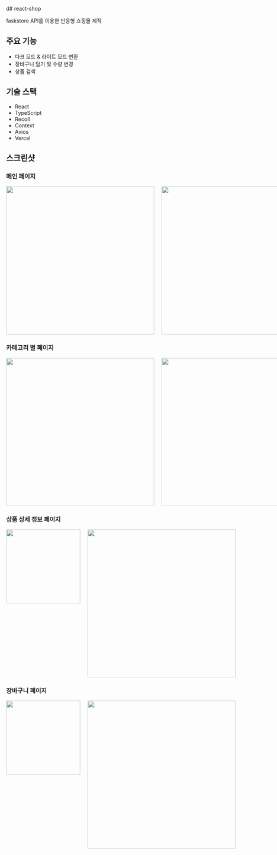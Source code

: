 d# react-shop

faskstore API를 이용한 반응형 쇼핑몰 제작

## 주요 기능

- 다크 모드 & 라이트 모드 변환
- 장바구니 담기 및 수량 변경
- 상품 검색

## 기술 스택

- React
- TypeScript
- Recoil
- Context
- Axios
- Vercel

## 스크린샷

### 메인 페이지

<div style="display:flex; gap: 20px">
  <img src="https://s3.us-west-2.amazonaws.com/secure.notion-static.com/803b4cec-b7d7-417f-bfc8-fc6547050ef2/Untitled.png?X-Amz-Algorithm=AWS4-HMAC-SHA256&X-Amz-Content-Sha256=UNSIGNED-PAYLOAD&X-Amz-Credential=AKIAT73L2G45EIPT3X45%2F20221212%2Fus-west-2%2Fs3%2Faws4_request&X-Amz-Date=20221212T012719Z&X-Amz-Expires=86400&X-Amz-Signature=884568aca85dd66a846c15eca53f36f078734623e5980d8922f4c7c8497c4598&X-Amz-SignedHeaders=host&response-content-disposition=filename%3D%22Untitled.png%22&x-id=GetObject" alt=""  height="400px"/>

  <img src="https://s3.us-west-2.amazonaws.com/secure.notion-static.com/7e3b79cc-3163-44d0-b291-d550896d422e/Untitled.png?X-Amz-Algorithm=AWS4-HMAC-SHA256&X-Amz-Content-Sha256=UNSIGNED-PAYLOAD&X-Amz-Credential=AKIAT73L2G45EIPT3X45%2F20221212%2Fus-west-2%2Fs3%2Faws4_request&X-Amz-Date=20221212T012750Z&X-Amz-Expires=86400&X-Amz-Signature=c494de58f13e6f34026ccea992adb142ce25adde4381b7e164e4a667ed2b240d&X-Amz-SignedHeaders=host&response-content-disposition=filename%3D%22Untitled.png%22&x-id=GetObject" alt=""  height="400px"/>
</div>

### 카테고리 별 페이지

<div style="display:flex; gap: 20px">
  <img src="https://s3.us-west-2.amazonaws.com/secure.notion-static.com/168d92c0-0bcf-45e3-ae23-baf37407245b/Untitled.png?X-Amz-Algorithm=AWS4-HMAC-SHA256&X-Amz-Content-Sha256=UNSIGNED-PAYLOAD&X-Amz-Credential=AKIAT73L2G45EIPT3X45%2F20221212%2Fus-west-2%2Fs3%2Faws4_request&X-Amz-Date=20221212T012909Z&X-Amz-Expires=86400&X-Amz-Signature=ad4ad619b9e9ac7fdc17c48cd283c042e4a1d32dda73e09be421a5cf5484fd18&X-Amz-SignedHeaders=host&response-content-disposition=filename%3D%22Untitled.png%22&x-id=GetObject" alt=""  height="400px"/>

  <img src="https://s3.us-west-2.amazonaws.com/secure.notion-static.com/26717f6f-c28e-421d-89a3-9ef59b39ae2c/Untitled.png?X-Amz-Algorithm=AWS4-HMAC-SHA256&X-Amz-Content-Sha256=UNSIGNED-PAYLOAD&X-Amz-Credential=AKIAT73L2G45EIPT3X45%2F20221212%2Fus-west-2%2Fs3%2Faws4_request&X-Amz-Date=20221212T012926Z&X-Amz-Expires=86400&X-Amz-Signature=3a5c0e0658dc049e0d7353446ad40a259e5bf6feacef27bfbbb2fc51c8a8cea2&X-Amz-SignedHeaders=host&response-content-disposition=filename%3D%22Untitled.png%22&x-id=GetObject" alt=""  height="400px"/>
</div>

### 상품 상세 정보 페이지

<div style="display: flex; gap:20px">
  <img src="https://s3.us-west-2.amazonaws.com/secure.notion-static.com/db1b58a2-e00c-43cb-848f-c0f34781fcf7/Untitled.png?X-Amz-Algorithm=AWS4-HMAC-SHA256&X-Amz-Content-Sha256=UNSIGNED-PAYLOAD&X-Amz-Credential=AKIAT73L2G45EIPT3X45%2F20221212%2Fus-west-2%2Fs3%2Faws4_request&X-Amz-Date=20221212T012951Z&X-Amz-Expires=86400&X-Amz-Signature=8e15f83d16306ee548f56c9c5c4247c49ad90783bceb857b45e45719a5b512c1&X-Amz-SignedHeaders=host&response-content-disposition=filename%3D%22Untitled.png%22&x-id=GetObject" alt=""  height="200px"/>

  <img src="https://s3.us-west-2.amazonaws.com/secure.notion-static.com/53c76486-a574-4598-a98e-cd06cf53ba8b/Untitled.png?X-Amz-Algorithm=AWS4-HMAC-SHA256&X-Amz-Content-Sha256=UNSIGNED-PAYLOAD&X-Amz-Credential=AKIAT73L2G45EIPT3X45%2F20221212%2Fus-west-2%2Fs3%2Faws4_request&X-Amz-Date=20221212T013006Z&X-Amz-Expires=86400&X-Amz-Signature=3c96264876fbc57b728f7404fa1be993288688b7cca61a5509f7c8f07873cdf1&X-Amz-SignedHeaders=host&response-content-disposition=filename%3D%22Untitled.png%22&x-id=GetObject" alt=""  height="400px"/>
</div>

### 장바구니 페이지

<div style="display: flex; gap:20px">
  <img src="https://s3.us-west-2.amazonaws.com/secure.notion-static.com/5fba5f69-d643-4398-a034-5dac7f8a201f/Untitled.png?X-Amz-Algorithm=AWS4-HMAC-SHA256&X-Amz-Content-Sha256=UNSIGNED-PAYLOAD&X-Amz-Credential=AKIAT73L2G45EIPT3X45%2F20221212%2Fus-west-2%2Fs3%2Faws4_request&X-Amz-Date=20221212T013121Z&X-Amz-Expires=86400&X-Amz-Signature=0eaffbd6a4ce6bfa24e4b3b0cd4e5d10569ac9d96c3074e85963b46e779d540d&X-Amz-SignedHeaders=host&response-content-disposition=filename%3D%22Untitled.png%22&x-id=GetObject" alt=""  height="200px"/>

  <img src="https://s3.us-west-2.amazonaws.com/secure.notion-static.com/abf024a0-afcc-421d-bbc6-0dd52e0ff663/Untitled.png?X-Amz-Algorithm=AWS4-HMAC-SHA256&X-Amz-Content-Sha256=UNSIGNED-PAYLOAD&X-Amz-Credential=AKIAT73L2G45EIPT3X45%2F20221212%2Fus-west-2%2Fs3%2Faws4_request&X-Amz-Date=20221212T013139Z&X-Amz-Expires=86400&X-Amz-Signature=89c3a4cc91510e81fd33980a267e4c4fe178a859ae3537f2fd48b924a0503e49&X-Amz-SignedHeaders=host&response-content-disposition=filename%3D%22Untitled.png%22&x-id=GetObject" alt=""  height="400px"/>
</div>
